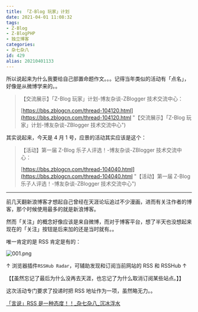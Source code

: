 ```yaml
---
title: 「Z-Blog 玩家」计划
date: 2021-04-01 11:08:32
tags:
- Z-Blog
- Z-BlogPHP
- 独立博客
categories:
- 杂七杂八
id: 429
alias: 20210401133
---
```


所以说起来为什么我要给自己部置命题作文。。。记得当年类似的活动有「点名」，好像是从微博学来的。。

<!-- 现在某猪每天基本三件事：写 Bug，买电脑配件，压片； -->

<!--more-->

> 【交流展示】「Z-Blog 玩家」计划-博友杂谈-ZBlogger 技术交流中心：
>
> [https://bbs.zblogcn.com/thread-104120.html](https://bbs.zblogcn.com/thread-104120.html "【交流展示】「Z-Blog 玩家」计划-博友杂谈-ZBlogger 技术交流中心")

其实说起来，今天是 4 月 1 号，应景的活动其实应该是这个：

> 【活动】第一届 Z-Blog 乐子人评选！-博友杂谈-ZBlogger 技术交流中心：
>
> [https://bbs.zblogcn.com/thread-104040.html](https://bbs.zblogcn.com/thread-104040.html "【活动】第一届 Z-Blog 乐子人评选！-博友杂谈-ZBlogger 技术交流中心")

--------------

前几天翻新浪博客才想起自己曾经在天涯论坛追过不少漫画，进而有关注作者的博客，那个时候使用最多的就是新浪博客。

然而「关注」的概念好像应该是来自微博，而对于博客平台，想了半天也没想起来现在的「关注」按钮是后来加的还是当时就有。。

唯一肯定的是 RSS 肯定是有的：

![001.png](https://i.loli.net/2021/04/01/xag9CZXSDVNI2Gi.png)

↑ 浏览器插件`RSSHub Radar`，可辅助发现和订阅当前网站的 RSS 和 RSSHub ↑

【【虽然忘记了最后为什么没再去天涯，也忘记了为什么取消订阅某些站点。】】

这次活动专门要求了投递时把 RSS 地址作为一项，虽然略无力。。

[「言说」RSS 是一种态度！！\_杂七杂八\_沉冰浮水](https://www.wdssmq.com/post/20201231613.html "「言说」RSS 是一种态度！！\_杂七杂八\_沉冰浮水")

<!-- 429 -->
